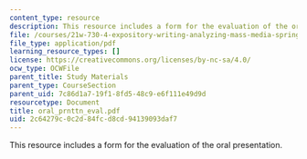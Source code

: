 ```yaml
---
content_type: resource
description: This resource includes a form for the evaluation of the oral presentation.
file: /courses/21w-730-4-expository-writing-analyzing-mass-media-spring-2001/2c64279c0c2d84fcd8cd94139093daf7_oral_prnttn_eval.pdf
file_type: application/pdf
learning_resource_types: []
license: https://creativecommons.org/licenses/by-nc-sa/4.0/
ocw_type: OCWFile
parent_title: Study Materials
parent_type: CourseSection
parent_uid: 7c86d1a7-19f1-8fd5-48c9-e6f111e49d9d
resourcetype: Document
title: oral_prnttn_eval.pdf
uid: 2c64279c-0c2d-84fc-d8cd-94139093daf7
---
```

This resource includes a form for the evaluation of the oral presentation.